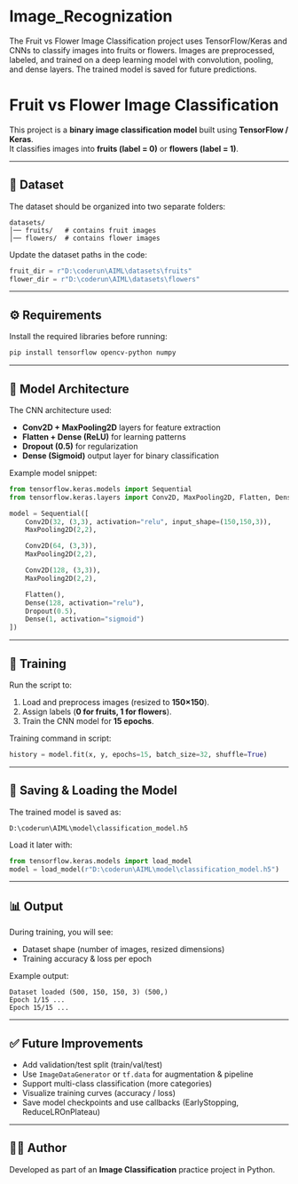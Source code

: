 # Image_Recognization
The Fruit vs Flower Image Classification project uses TensorFlow/Keras and CNNs to classify images into fruits or flowers. Images are preprocessed, labeled, and trained on a deep learning model with convolution, pooling, and dense layers. The trained model is saved for future predictions.

# Fruit vs Flower Image Classification

This project is a **binary image classification model** built using **TensorFlow / Keras**.  
It classifies images into **fruits (label = 0)** or **flowers (label = 1)**.

---

## 📂 Dataset
The dataset should be organized into two separate folders:

```text
datasets/
│── fruits/   # contains fruit images
│── flowers/  # contains flower images
```

Update the dataset paths in the code:

```python
fruit_dir = r"D:\coderun\AIML\datasets\fruits"
flower_dir = r"D:\coderun\AIML\datasets\flowers"
```

---

## ⚙️ Requirements
Install the required libraries before running:

```bash
pip install tensorflow opencv-python numpy
```

---

## 🧾 Model Architecture
The CNN architecture used:

- **Conv2D + MaxPooling2D** layers for feature extraction  
- **Flatten + Dense (ReLU)** for learning patterns  
- **Dropout (0.5)** for regularization  
- **Dense (Sigmoid)** output layer for binary classification  

Example model snippet:

```python
from tensorflow.keras.models import Sequential
from tensorflow.keras.layers import Conv2D, MaxPooling2D, Flatten, Dense, Dropout

model = Sequential([
    Conv2D(32, (3,3), activation="relu", input_shape=(150,150,3)),
    MaxPooling2D(2,2),

    Conv2D(64, (3,3)),
    MaxPooling2D(2,2),

    Conv2D(128, (3,3)),
    MaxPooling2D(2,2),

    Flatten(),
    Dense(128, activation="relu"),
    Dropout(0.5),
    Dense(1, activation="sigmoid")
])
```

---

## 🚀 Training
Run the script to:

1. Load and preprocess images (resized to **150×150**).  
2. Assign labels (**0 for fruits, 1 for flowers**).  
3. Train the CNN model for **15 epochs**.

Training command in script:

```python
history = model.fit(x, y, epochs=15, batch_size=32, shuffle=True)
```

---

## 💾 Saving & Loading the Model
The trained model is saved as:

```text
D:\coderun\AIML\model\classification_model.h5
```

Load it later with:

```python
from tensorflow.keras.models import load_model
model = load_model(r"D:\coderun\AIML\model\classification_model.h5")
```

---

## 📊 Output
During training, you will see:

- Dataset shape (number of images, resized dimensions)  
- Training accuracy & loss per epoch

Example output:

```text
Dataset loaded (500, 150, 150, 3) (500,)
Epoch 1/15 ...
Epoch 15/15 ...
```

---

## ✅ Future Improvements
- Add validation/test split (train/val/test)  
- Use `ImageDataGenerator` or `tf.data` for augmentation & pipeline  
- Support multi-class classification (more categories)  
- Visualize training curves (accuracy / loss)  
- Save model checkpoints and use callbacks (EarlyStopping, ReduceLROnPlateau)

---

## 👨‍💻 Author
Developed as part of an **Image Classification** practice project in Python.
